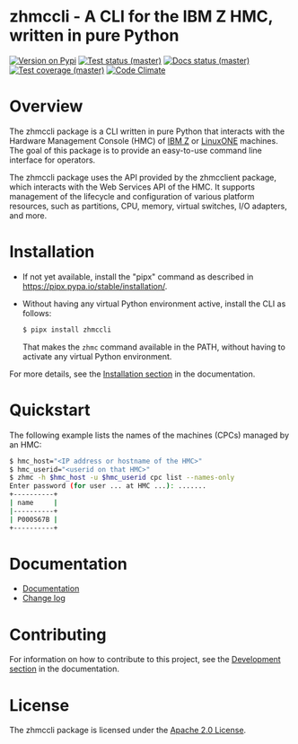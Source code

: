 # zhmccli - A CLI for the IBM Z HMC, written in pure Python

[![Version on Pypi](https://img.shields.io/pypi/v/zhmccli.svg)](https://pypi.python.org/pypi/zhmccli/)
[![Test status (master)](https://github.com/zhmcclient/zhmccli/actions/workflows/test.yml/badge.svg?branch=master)](https://github.com/zhmcclient/zhmccli/actions/workflows/test.yml?query=branch%3Amaster)
[![Docs status (master)](https://readthedocs.org/projects/zhmccli/badge/?version=latest)](https://readthedocs.org/projects/zhmccli/builds/)
[![Test coverage (master)](https://img.shields.io/coveralls/zhmcclient/zhmccli.svg)](https://coveralls.io/r/zhmcclient/zhmccli)
[![Code Climate](https://codeclimate.com/github/zhmcclient/zhmccli/badges/gpa.svg)](https://codeclimate.com/github/zhmcclient/zhmccli)

# Overview

The zhmccli package is a CLI written in pure Python that interacts with
the Hardware Management Console (HMC) of
[IBM Z](http://www.ibm.com/systems/z/) or
[LinuxONE](http://www.ibm.com/systems/linuxone/) machines. The goal of
this package is to provide an easy-to-use command line interface for
operators.

The zhmccli package uses the API provided by the zhmcclient package,
which interacts with the Web Services API of the HMC. It supports
management of the lifecycle and configuration of various platform
resources, such as partitions, CPU, memory, virtual switches, I/O
adapters, and more.

# Installation

- If not yet available, install the "pipx" command as described in
  https://pipx.pypa.io/stable/installation/.

- Without having any virtual Python environment active, install the CLI
  as follows:

  ``` bash
  $ pipx install zhmccli
  ```

  That makes the `zhmc` command available in the PATH,
  without having to activate any virtual Python environment.

For more details, see the
[Installation section](http://zhmccli.readthedocs.io/en/latest/intro.html#installation)
in the documentation.

# Quickstart

The following example lists the names of the machines (CPCs) managed by
an HMC:

``` bash
$ hmc_host="<IP address or hostname of the HMC>"
$ hmc_userid="<userid on that HMC>"
$ zhmc -h $hmc_host -u $hmc_userid cpc list --names-only
Enter password (for user ... at HMC ...): .......
+----------+
| name     |
|----------+
| P000S67B |
+----------+
```

# Documentation

- [Documentation](http://zhmccli.readthedocs.io/en/latest/)
- [Change log](http://zhmccli.readthedocs.io/en/latest/changes.html)

# Contributing

For information on how to contribute to this project, see the
[Development section](http://zhmccli.readthedocs.io/en/latest/development.html)
in the documentation.

# License

The zhmccli package is licensed under the
[Apache 2.0 License](https://github.com/zhmcclient/zhmccli/tree/master/LICENSE).
